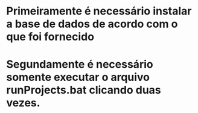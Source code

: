 # Primeiramente é necessário instalar a base de dados de acordo com o que foi fornecido

# Segundamente é necessário somente executar o arquivo runProjects.bat clicando duas vezes.